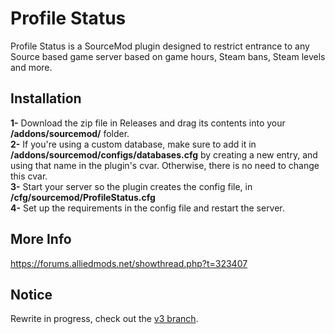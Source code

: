 # Profile Status

Profile Status is a SourceMod plugin designed to restrict entrance to any Source based game server based on game hours, Steam bans, Steam levels and more.

## Installation

**1-** Download the zip file in Releases and drag its contents into your **/addons/sourcemod/** folder.</br>
**2-** If you're using a custom database, make sure to add it in **/addons/sourcemod/configs/databases.cfg** by creating a new entry, and using that name in the plugin's cvar. Otherwise, there is no need to change this cvar.</br>
**3-** Start your server so the plugin creates the config file, in **/cfg/sourcemod/ProfileStatus.cfg**</br>
**4-** Set up the requirements in the config file and restart the server.

## More Info

https://forums.alliedmods.net/showthread.php?t=323407

## Notice

Rewrite in progress, check out the [v3 branch](../../tree/v3).
